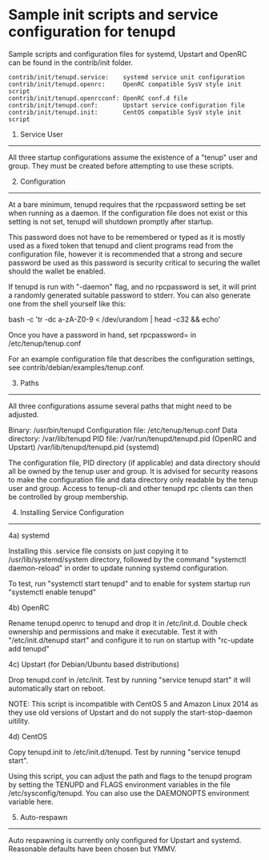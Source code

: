 Sample init scripts and service configuration for tenupd
==========================================================

Sample scripts and configuration files for systemd, Upstart and OpenRC
can be found in the contrib/init folder.

    contrib/init/tenupd.service:    systemd service unit configuration
    contrib/init/tenupd.openrc:     OpenRC compatible SysV style init script
    contrib/init/tenupd.openrcconf: OpenRC conf.d file
    contrib/init/tenupd.conf:       Upstart service configuration file
    contrib/init/tenupd.init:       CentOS compatible SysV style init script

1. Service User
---------------------------------

All three startup configurations assume the existence of a "tenup" user
and group.  They must be created before attempting to use these scripts.

2. Configuration
---------------------------------

At a bare minimum, tenupd requires that the rpcpassword setting be set
when running as a daemon.  If the configuration file does not exist or this
setting is not set, tenupd will shutdown promptly after startup.

This password does not have to be remembered or typed as it is mostly used
as a fixed token that tenupd and client programs read from the configuration
file, however it is recommended that a strong and secure password be used
as this password is security critical to securing the wallet should the
wallet be enabled.

If tenupd is run with "-daemon" flag, and no rpcpassword is set, it will
print a randomly generated suitable password to stderr.  You can also
generate one from the shell yourself like this:

bash -c 'tr -dc a-zA-Z0-9 < /dev/urandom | head -c32 && echo'

Once you have a password in hand, set rpcpassword= in /etc/tenup/tenup.conf

For an example configuration file that describes the configuration settings,
see contrib/debian/examples/tenup.conf.

3. Paths
---------------------------------

All three configurations assume several paths that might need to be adjusted.

Binary:              /usr/bin/tenupd
Configuration file:  /etc/tenup/tenup.conf
Data directory:      /var/lib/tenupd
PID file:            /var/run/tenupd/tenupd.pid (OpenRC and Upstart)
                     /var/lib/tenupd/tenupd.pid (systemd)

The configuration file, PID directory (if applicable) and data directory
should all be owned by the tenup user and group.  It is advised for security
reasons to make the configuration file and data directory only readable by the
tenup user and group.  Access to tenup-cli and other tenupd rpc clients
can then be controlled by group membership.

4. Installing Service Configuration
-----------------------------------

4a) systemd

Installing this .service file consists on just copying it to
/usr/lib/systemd/system directory, followed by the command
"systemctl daemon-reload" in order to update running systemd configuration.

To test, run "systemctl start tenupd" and to enable for system startup run
"systemctl enable tenupd"

4b) OpenRC

Rename tenupd.openrc to tenupd and drop it in /etc/init.d.  Double
check ownership and permissions and make it executable.  Test it with
"/etc/init.d/tenupd start" and configure it to run on startup with
"rc-update add tenupd"

4c) Upstart (for Debian/Ubuntu based distributions)

Drop tenupd.conf in /etc/init.  Test by running "service tenupd start"
it will automatically start on reboot.

NOTE: This script is incompatible with CentOS 5 and Amazon Linux 2014 as they
use old versions of Upstart and do not supply the start-stop-daemon uitility.

4d) CentOS

Copy tenupd.init to /etc/init.d/tenupd. Test by running "service tenupd start".

Using this script, you can adjust the path and flags to the tenupd program by
setting the TENUPD and FLAGS environment variables in the file
/etc/sysconfig/tenupd. You can also use the DAEMONOPTS environment variable here.

5. Auto-respawn
-----------------------------------

Auto respawning is currently only configured for Upstart and systemd.
Reasonable defaults have been chosen but YMMV.
